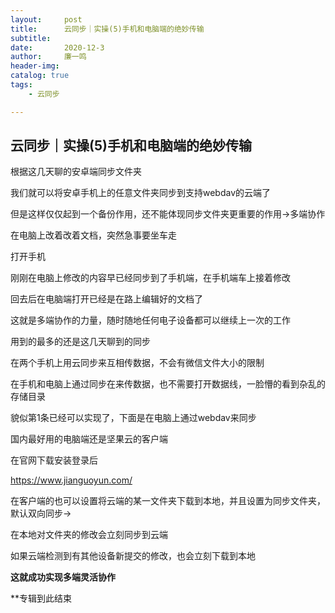 ```yaml
---
layout:     post
title:      云同步｜实操(5)手机和电脑端的绝妙传输
subtitle:   
date:       2020-12-3
author:     廉一鸣
header-img: 
catalog: true
tags:
    - 云同步

---
```


## 云同步｜实操(5)手机和电脑端的绝妙传输

根据这几天聊的安卓端同步文件夹

我们就可以将安卓手机上的任意文件夹同步到支持webdav的云端了

但是这样仅仅起到一个备份作用，还不能体现同步文件夹更重要的作用→多端协作

在电脑上改着改着文档，突然急事要坐车走

打开手机

刚刚在电脑上修改的内容早已经同步到了手机端，在手机端车上接着修改

回去后在电脑端打开已经是在路上编辑好的文档了

这就是多端协作的力量，随时随地任何电子设备都可以继续上一次的工作

用到的最多的还是这几天聊到的同步

在两个手机上用云同步来互相传数据，不会有微信文件大小的限制

在手机和电脑上通过同步在来传数据，也不需要打开数据线，一脸懵的看到杂乱的存储目录

貌似第1条已经可以实现了，下面是在电脑上通过webdav来同步

国内最好用的电脑端还是坚果云的客户端

在官网下载安装登录后

https://www.jianguoyun.com/

在客户端的也可以设置将云端的某一文件夹下载到本地，并且设置为同步文件夹，默认双向同步→

在本地对文件夹的修改会立刻同步到云端

如果云端检测到有其他设备新提交的修改，也会立刻下载到本地

**这就成功实现多端灵活协作**

**专辑到此结束